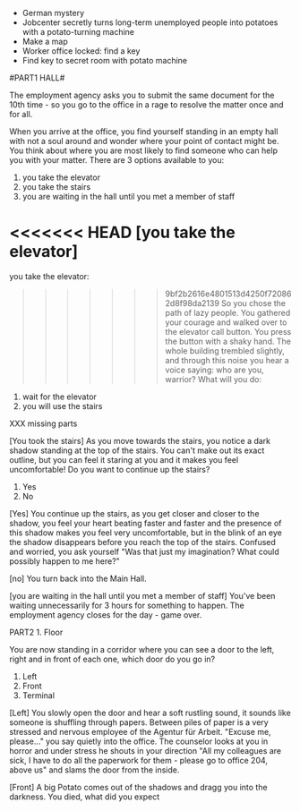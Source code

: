 - German mystery
- Jobcenter secretly turns long-term unemployed people into potatoes with a potato-turning machine
- Make a map
- Worker office locked: find a key
- Find key to secret room with potato machine


#PART1 HALL#

The employment agency asks you to submit the same document for the 10th time - so you go to the office in a rage to resolve the matter once and for all.

When you arrive at the office, you find yourself standing in an empty hall with not a soul around and wonder where your point of contact might be. You think about where you are most likely to find someone who can help you with your matter.
There are 3 options available to you:

1. you take the elevator
2. you take the stairs
3. you are waiting in the hall until you met a member of staff

<<<<<<< HEAD
[you take the elevator]
=======
you take the elevator:
>>>>>>> 9bf2b2616e4801513d4250f720862d8f98da2139
So you chose the path of lazy people. You gathered your courage and walked over to the elevator call button. You press the button with a shaky hand. The whole building trembled slightly, and through this noise you hear a voice saying: who are you, warrior?
What will you do:

1.  wait for the elevator
2.  you will use the stairs

XXX missing parts

[You took the stairs]
As you move towards the stairs, you notice a dark shadow standing at the top of the stairs. You can't make out its exact outline, but you can feel it staring at you and it makes you feel uncomfortable!
Do you want to continue up the stairs?

1. Yes
2. No

[Yes]
You continue up the stairs, as you get closer and closer to the shadow, you feel your heart beating faster and faster and the presence of this shadow makes you feel very uncomfortable, but in the blink of an eye the shadow disappears before you reach the top of the stairs.
Confused and worried, you ask yourself "Was that just my imagination? What could possibly happen to me here?"

[no] You turn back into the Main Hall.

[you are waiting in the hall until you met a member of staff]
You've been waiting unnecessarily for 3 hours for something to happen. The employment agency closes for the day - game over.

PART2 1. Floor

You are now standing in a corridor where you can see a door to the left, right and in front of each one, which door do you go in?

1. Left
2. Front
3. Terminal

[Left]
You slowly open the door and hear a soft rustling sound, it sounds like someone is shuffling through papers. Between piles of paper is a very stressed and nervous employee of the Agentur für Arbeit. "Excuse me, please..." you say quietly into the office. The counselor looks at you in horror and under stress he shouts in your direction "All my colleagues are sick, I have to do all the paperwork for them - please go to office 204, above us" and slams the door from the inside.

[Front]
A big Potato comes out of the shadows and dragg you into the darkness. You died, what did you expect